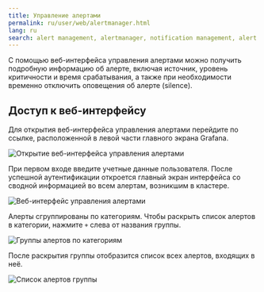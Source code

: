 ```yaml
---
title: Управление алертами
permalink: ru/user/web/alertmanager.html
lang: ru
search: alert management, alertmanager, notification management, alert silencing, управление алертами, обработка алертов, управление уведомлениями, подавление алертов
---
```


С помощью веб-интерфейса управления алертами можно получить подробную информацию об алерте, включая источник, уровень критичности и время срабатывания,
а также при необходимости временно отключить оповещения об алерте (silence).

## Доступ к веб-интерфейсу

Для открытия веб-интерфейса управления алертами перейдите по ссылке, расположенной в левой части главного экрана Grafana.

![Открытие веб-интерфейса управления алертами](../../images/alertmanager-email/alertmanager-webinterface.png)

При первом входе введите учетные данные пользователя. После успешной аутентификации откроется главный экран интерфейса со сводной информацией во всем алертам, возникшим в кластере.

![Веб-интерфейс управления алертами](../../images/alertmanager-email/alertmanager-interface.png)

Алерты сгруппированы по категориям. Чтобы раскрыть список алертов в категории, нажмите `+` слева от названия группы.

   ![Группы алертов по категориям](../../images/alertmanager-email/alertmanager-alerts.png)

После раскрытия группы отобразится список всех алертов, входящих в неё.

![Список алертов группы](../../images/alertmanager-email/alertmanager-alertsgroup.png)
